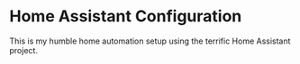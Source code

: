 # Home Assistant Configuration

This is my humble home automation setup using the terrific Home Assistant project.